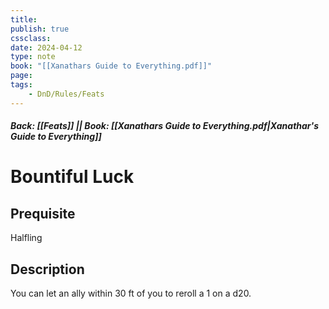 ```yaml
---
title:
publish: true
cssclass:
date: 2024-04-12
type: note
book: "[[Xanathars Guide to Everything.pdf]]"
page: 
tags:
    - DnD/Rules/Feats
---
```


##### Back: [[Feats]] || Book: [[Xanathars Guide to Everything.pdf|Xanathar's Guide to Everything]]

# Bountiful Luck


## Prequisite 
Halfling

## Description
You can let an ally within 30 ft of you to reroll a 1 on a d20.